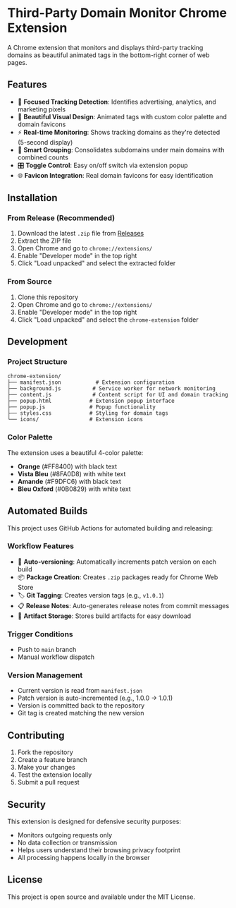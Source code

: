 # Third-Party Domain Monitor Chrome Extension

A Chrome extension that monitors and displays third-party tracking domains as beautiful animated tags in the bottom-right corner of web pages.

## Features

- 🎯 **Focused Tracking Detection**: Identifies advertising, analytics, and marketing pixels
- 🎨 **Beautiful Visual Design**: Animated tags with custom color palette and domain favicons
- ⚡ **Real-time Monitoring**: Shows tracking domains as they're detected (5-second display)
- 🔄 **Smart Grouping**: Consolidates subdomains under main domains with combined counts
- 🎛️ **Toggle Control**: Easy on/off switch via extension popup
- 🌐 **Favicon Integration**: Real domain favicons for easy identification

## Installation

### From Release (Recommended)
1. Download the latest `.zip` file from [Releases](../../releases)
2. Extract the ZIP file
3. Open Chrome and go to `chrome://extensions/`
4. Enable "Developer mode" in the top right
5. Click "Load unpacked" and select the extracted folder

### From Source
1. Clone this repository
2. Open Chrome and go to `chrome://extensions/`
3. Enable "Developer mode" in the top right
4. Click "Load unpacked" and select the `chrome-extension` folder

## Development

### Project Structure
```
chrome-extension/
├── manifest.json           # Extension configuration
├── background.js          # Service worker for network monitoring  
├── content.js             # Content script for UI and domain tracking
├── popup.html            # Extension popup interface
├── popup.js              # Popup functionality
├── styles.css            # Styling for domain tags
└── icons/                # Extension icons
```

### Color Palette
The extension uses a beautiful 4-color palette:
- **Orange** (#FF8400) with black text
- **Vista Bleu** (#8FA0D8) with white text  
- **Amande** (#F9DFC6) with black text
- **Bleu Oxford** (#0B0829) with white text

## Automated Builds

This project uses GitHub Actions for automated building and releasing:

### Workflow Features
- 🔄 **Auto-versioning**: Automatically increments patch version on each build
- 📦 **Package Creation**: Creates `.zip` packages ready for Chrome Web Store
- 🏷️ **Git Tagging**: Creates version tags (e.g., `v1.0.1`)
- 📋 **Release Notes**: Auto-generates release notes from commit messages
- 💾 **Artifact Storage**: Stores build artifacts for easy download

### Trigger Conditions
- Push to `main` branch
- Manual workflow dispatch

### Version Management
- Current version is read from `manifest.json`
- Patch version is auto-incremented (e.g., 1.0.0 → 1.0.1)
- Version is committed back to the repository
- Git tag is created matching the new version

## Contributing

1. Fork the repository
2. Create a feature branch
3. Make your changes
4. Test the extension locally
5. Submit a pull request

## Security

This extension is designed for defensive security purposes:
- Monitors outgoing requests only
- No data collection or transmission
- Helps users understand their browsing privacy footprint
- All processing happens locally in the browser

## License

This project is open source and available under the MIT License.